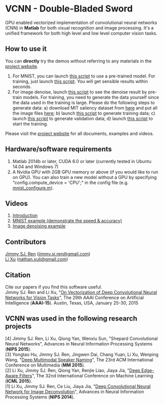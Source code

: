 # VCNN - Double-Bladed Sword
GPU enabled vectorized implementation of convolutional neural networks (CNN) in <b>Matlab</b> for both visual recognition and image processing. It's a unified framework for both high level and low level computer vision tasks.

## How to use it
You can <b>directly</b> try the demos without referring to any materials in the [project website](http://vcnn.deeplearning.cc). <br>
1. For MNIST, you can launch [this script](https://github.com/jimmy-ren/vcnn_double-bladed/blob/master/applications/MNIST/mnist_test_demo.m) to use a pre-trained model. For training, just launch [this script](https://github.com/jimmy-ren/vcnn_double-bladed/blob/master/applications/MNIST/mnist_train_demo.m). You will get sensible results within seconds.<br>
2. For image denoise, launch [this script](https://github.com/jimmy-ren/vcnn_double-bladed/blob/master/applications/image_denoise/denoise_test_demo.m) to see the denoise result by pre-train models. For training, you need to generate the data yourself since the data used in the training is large. Please do the following steps to generate data: a) download MIT saliency dataset from [here](http://saliency.mit.edu/BenchmarkIMAGES.zip) and put all the image files [here](https://github.com/jimmy-ren/vcnn_double-bladed/tree/master/data/denoise/mit_saliency); b) launch [this script](https://github.com/jimmy-ren/vcnn_double-bladed/blob/master/applications/image_denoise/gen_data/gen_training_data.m) to generate training data; c) launch [this script](https://github.com/jimmy-ren/vcnn_double-bladed/blob/master/applications/image_denoise/gen_data/gen_val_data.m) to generate validation data; d) launch [this script](https://github.com/jimmy-ren/vcnn_double-bladed/blob/master/applications/image_denoise/denoise_train_demo.m) to start the training.<br>

Please visit the [project website](http://vcnn.deeplearning.cc) for all documents, examples and videos.

## Hardware/software requirements
1. Matlab 2014b or later, CUDA 6.0 or later (currently tested in Ubuntu 14.04 and Windows 7)<br>
2. A Nvidia GPU with 2GB GPU memory or above (if you would like to run on GPU). You can also train a new model without a GPU by specifying "config.compute_device = 'CPU';" in the config file (e.g. [mnist_configure.m](https://github.com/jimmy-ren/vcnn_double-bladed/blob/master/applications/MNIST/mnist_configure.m)). <br>

## Videos
1. [Introduction](https://www.youtube.com/watch?v=aYhl_k51Tks)<br>
2. [MNIST example (demonstrate the speed & accuracy)](https://www.youtube.com/watch?v=6mMa59niBxo)<br>
3. [Image denoising example](https://www.youtube.com/watch?v=3Otm4sjhelg)<br>

## Contributors
[Jimmy SJ. Ren](http://www.jimmyren.com) (jimmy.sj.ren@gmail.com)<br>
[Li Xu](http://www.lxu.me) (nathan.xuli@gmail.com)

## Citation
Cite our papers if you find this software useful.<br>
Jimmy SJ. Ren and Li Xu, "[On Vectorization of Deep Convolutional Neural Networks for Vision Tasks](http://www.aaai.org/ocs/index.php/AAAI/AAAI15/paper/view/9988)", 
The 29th AAAI Conference on Artificial Intelligence (<b>AAAI-15</b>). Austin, Texas, USA, January 25-30, 2015<br>

## VCNN was used in the following research projects
[4] Jimmy SJ. Ren, Li Xu, Qiong Yan, Wenxiu Sun, "Shepard Convolutional Neural Networks", Advances in Neural Information Processing Systems (<b>NIPS 2015</b>).<br>
[3] Yongtao Hu, Jimmy SJ. Ren, Jingwen Dai, Chang Yuan, Li Xu, Wenping Wang, "[Deep Multimodal Speaker Naming](http://herohuyongtao.github.io/research/publications/speaker-naming/)", The 23rd ACM International Conference on Multimedia (<b>MM 2015</b>).<br>
[2] Li Xu, Jimmy SJ. Ren, Qiong Yan, Renjie Liao, Jiaya Jia, "[Deep Edge-Aware Filters](http://jmlr.org/proceedings/papers/v37/xub15.html)", The 32nd International Conference on Machine Learning (<b>ICML 2015</b>).<br>
[1] Li Xu, Jimmy SJ. Ren, Ce Liu, Jiaya Jia, "[Deep Convolutional Neural Network for Image Deconvolution](http://papers.nips.cc/paper/5485-deep-convolutional-neural-network-for-image-deconvolution.pdf)", Advances in Neural Information Processing Systems (<b>NIPS 2014</b>).<br>

